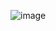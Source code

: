 
![image](https://github.com/Priyanshu-Ramailo/Ollama_Trial_on_local_machine/assets/156894295/c5661c2a-430a-4645-8830-ba83952caeec)
